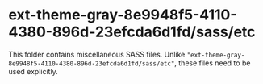 # ext-theme-gray-8e9948f5-4110-4380-896d-23efcda6d1fd/sass/etc

This folder contains miscellaneous SASS files. Unlike `"ext-theme-gray-8e9948f5-4110-4380-896d-23efcda6d1fd/sass/etc"`, these files
need to be used explicitly.
